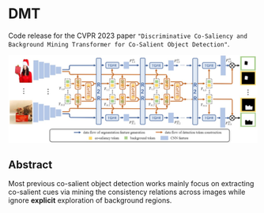 # DMT
Code release for the CVPR 2023 paper `"Discriminative Co-Saliency and Background Mining Transformer for Co-Salient Object Detection"`.

![avatar](framework.jpg)

## Abstract
Most previous co-salient object detection works mainly focus on extracting co-salient cues via mining the consistency relations across images while ignore **explicit** exploration of background regions. 

